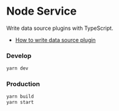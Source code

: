 # Node Service

Write data source plugins with TypeScript.

- [How to write data source plugin](#)

### Develop

```bash
yarn dev
```

### Production

```bash
yarn build
yarn start
```
